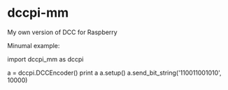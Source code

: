 # dccpi-mm
My own version of DCC for Raspberry 


Minumal example:

import dccpi_mm as dccpi


a = dccpi.DCCEncoder()
print a
a.setup()
a.send_bit_string('110011001010', 10000)
